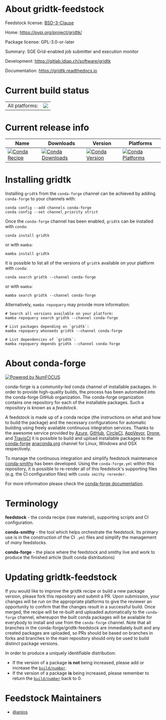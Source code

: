 About gridtk-feedstock
======================

Feedstock license: [BSD-3-Clause](https://github.com/conda-forge/gridtk-feedstock/blob/main/LICENSE.txt)

Home: https://pypi.org/project/gridtk/

Package license: GPL-3.0-or-later

Summary: SGE Grid-enabled job submitter and execution monitor

Development: https://gitlab.idiap.ch/software/gridtk

Documentation: https://gridtk.readthedocs.io

Current build status
====================


<table><tr><td>All platforms:</td>
    <td>
      <a href="https://dev.azure.com/conda-forge/feedstock-builds/_build/latest?definitionId=18882&branchName=main">
        <img src="https://dev.azure.com/conda-forge/feedstock-builds/_apis/build/status/gridtk-feedstock?branchName=main">
      </a>
    </td>
  </tr>
</table>

Current release info
====================

| Name | Downloads | Version | Platforms |
| --- | --- | --- | --- |
| [![Conda Recipe](https://img.shields.io/badge/recipe-gridtk-green.svg)](https://anaconda.org/conda-forge/gridtk) | [![Conda Downloads](https://img.shields.io/conda/dn/conda-forge/gridtk.svg)](https://anaconda.org/conda-forge/gridtk) | [![Conda Version](https://img.shields.io/conda/vn/conda-forge/gridtk.svg)](https://anaconda.org/conda-forge/gridtk) | [![Conda Platforms](https://img.shields.io/conda/pn/conda-forge/gridtk.svg)](https://anaconda.org/conda-forge/gridtk) |

Installing gridtk
=================

Installing `gridtk` from the `conda-forge` channel can be achieved by adding `conda-forge` to your channels with:

```
conda config --add channels conda-forge
conda config --set channel_priority strict
```

Once the `conda-forge` channel has been enabled, `gridtk` can be installed with `conda`:

```
conda install gridtk
```

or with `mamba`:

```
mamba install gridtk
```

It is possible to list all of the versions of `gridtk` available on your platform with `conda`:

```
conda search gridtk --channel conda-forge
```

or with `mamba`:

```
mamba search gridtk --channel conda-forge
```

Alternatively, `mamba repoquery` may provide more information:

```
# Search all versions available on your platform:
mamba repoquery search gridtk --channel conda-forge

# List packages depending on `gridtk`:
mamba repoquery whoneeds gridtk --channel conda-forge

# List dependencies of `gridtk`:
mamba repoquery depends gridtk --channel conda-forge
```


About conda-forge
=================

[![Powered by
NumFOCUS](https://img.shields.io/badge/powered%20by-NumFOCUS-orange.svg?style=flat&colorA=E1523D&colorB=007D8A)](https://numfocus.org)

conda-forge is a community-led conda channel of installable packages.
In order to provide high-quality builds, the process has been automated into the
conda-forge GitHub organization. The conda-forge organization contains one repository
for each of the installable packages. Such a repository is known as a *feedstock*.

A feedstock is made up of a conda recipe (the instructions on what and how to build
the package) and the necessary configurations for automatic building using freely
available continuous integration services. Thanks to the awesome service provided by
[Azure](https://azure.microsoft.com/en-us/services/devops/), [GitHub](https://github.com/),
[CircleCI](https://circleci.com/), [AppVeyor](https://www.appveyor.com/),
[Drone](https://cloud.drone.io/welcome), and [TravisCI](https://travis-ci.com/)
it is possible to build and upload installable packages to the
[conda-forge](https://anaconda.org/conda-forge) [anaconda.org](https://anaconda.org/)
channel for Linux, Windows and OSX respectively.

To manage the continuous integration and simplify feedstock maintenance
[conda-smithy](https://github.com/conda-forge/conda-smithy) has been developed.
Using the ``conda-forge.yml`` within this repository, it is possible to re-render all of
this feedstock's supporting files (e.g. the CI configuration files) with ``conda smithy rerender``.

For more information please check the [conda-forge documentation](https://conda-forge.org/docs/).

Terminology
===========

**feedstock** - the conda recipe (raw material), supporting scripts and CI configuration.

**conda-smithy** - the tool which helps orchestrate the feedstock.
                   Its primary use is in the construction of the CI ``.yml`` files
                   and simplify the management of *many* feedstocks.

**conda-forge** - the place where the feedstock and smithy live and work to
                  produce the finished article (built conda distributions)


Updating gridtk-feedstock
=========================

If you would like to improve the gridtk recipe or build a new
package version, please fork this repository and submit a PR. Upon submission,
your changes will be run on the appropriate platforms to give the reviewer an
opportunity to confirm that the changes result in a successful build. Once
merged, the recipe will be re-built and uploaded automatically to the
`conda-forge` channel, whereupon the built conda packages will be available for
everybody to install and use from the `conda-forge` channel.
Note that all branches in the conda-forge/gridtk-feedstock are
immediately built and any created packages are uploaded, so PRs should be based
on branches in forks and branches in the main repository should only be used to
build distinct package versions.

In order to produce a uniquely identifiable distribution:
 * If the version of a package **is not** being increased, please add or increase
   the [``build/number``](https://docs.conda.io/projects/conda-build/en/latest/resources/define-metadata.html#build-number-and-string).
 * If the version of a package **is** being increased, please remember to return
   the [``build/number``](https://docs.conda.io/projects/conda-build/en/latest/resources/define-metadata.html#build-number-and-string)
   back to 0.

Feedstock Maintainers
=====================

* [@anjos](https://github.com/anjos/)

